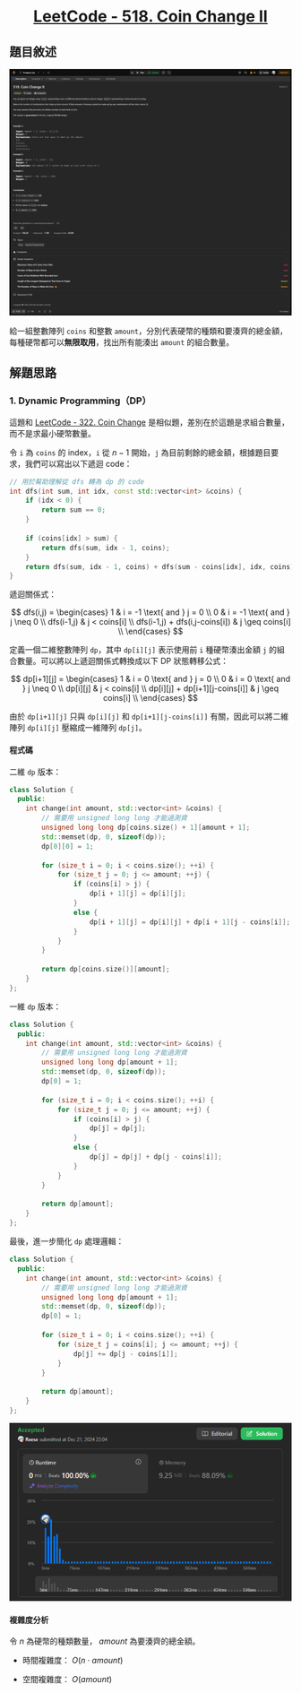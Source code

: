 # <center> [LeetCode - 518. Coin Change II](https://leetcode.com/problems/coin-change-ii/description/) </center>

## 題目敘述

[![](https://raw.githubusercontent.com/reese60525/ForPicGo/main/Pictures/20241221224726360.png)](https://raw.githubusercontent.com/reese60525/ForPicGo/main/Pictures/20241221224726360.png)

給一組整數陣列 `coins` 和整數 `amount`，分別代表硬幣的種類和要湊齊的總金額，每種硬幣都可以**無限取用**，找出所有能湊出 `amount` 的組合數量。

## 解題思路

### 1. Dynamic Programming（DP）

這題和 [LeetCode - 322. Coin Change](https://github.com/reese60525/LeetCode/blob/main/Leetcode/LeetCode-322/Solution-322.md#2-dynamic-programming) 是相似題，差別在於這題是求組合數量，而不是求最小硬幣數量。

令 `i` 為 `coins` 的 index，`i` 從 $n-1$ 開始，`j` 為目前剩餘的總金額，根據題目要求，我們可以寫出以下遞迴 code：

```cpp {.line-numbers}
// 用於幫助理解從 dfs 轉為 dp 的 code
int dfs(int sum, int idx, const std::vector<int> &coins) {
    if (idx < 0) {
        return sum == 0;
    }

    if (coins[idx] > sum) {
        return dfs(sum, idx - 1, coins);
    }
    return dfs(sum, idx - 1, coins) + dfs(sum - coins[idx], idx, coins);
}
```

遞迴關係式：

$$
dfs(i,j) = \begin{cases}
1 & i = -1 \text{ and }  j = 0 \\
0 & i = -1 \text{ and } j \neq 0 \\
dfs(i-1,j) & j < coins[i] \\
dfs(i-1,j) + dfs(i,j-coins[i]) & j \geq coins[i] \\
\end{cases}
$$

定義一個二維整數陣列 `dp`，其中 `dp[i][j]` 表示使用前 `i` 種硬幣湊出金額 `j` 的組合數量。可以將以上遞迴關係式轉換成以下 DP 狀態轉移公式：

$$
dp[i+1][j] = \begin{cases}
1 & i = 0 \text{ and }  j = 0 \\
0 & i = 0 \text{ and } j \neq 0 \\
dp[i][j] & j < coins[i] \\
dp[i][j] + dp[i+1][j-coins[i]] & j \geq coins[i] \\
\end{cases}
$$

由於 `dp[i+1][j]` 只與 `dp[i][j]` 和 `dp[i+1][j-coins[i]]` 有關，因此可以將二維陣列 `dp[i][j]` 壓縮成一維陣列 `dp[j]`。

#### 程式碼

二維 `dp` 版本：

```cpp {.line-numbers}
class Solution {
  public:
    int change(int amount, std::vector<int> &coins) {
        // 需要用 unsigned long long 才能過測資
        unsigned long long dp[coins.size() + 1][amount + 1];
        std::memset(dp, 0, sizeof(dp));
        dp[0][0] = 1;

        for (size_t i = 0; i < coins.size(); ++i) {
            for (size_t j = 0; j <= amount; ++j) {
                if (coins[i] > j) {
                    dp[i + 1][j] = dp[i][j];
                }
                else {
                    dp[i + 1][j] = dp[i][j] + dp[i + 1][j - coins[i]];
                }
            }
        }

        return dp[coins.size()][amount];
    }
};
```

一維 `dp` 版本：

```cpp {.line-numbers}
class Solution {
  public:
    int change(int amount, std::vector<int> &coins) {
        // 需要用 unsigned long long 才能過測資
        unsigned long long dp[amount + 1];
        std::memset(dp, 0, sizeof(dp));
        dp[0] = 1;

        for (size_t i = 0; i < coins.size(); ++i) {
            for (size_t j = 0; j <= amount; ++j) {
                if (coins[i] > j) {
                    dp[j] = dp[j];
                }
                else {
                    dp[j] = dp[j] + dp[j - coins[i]];
                }
            }
        }

        return dp[amount];
    }
};
```

最後，進一步簡化 `dp` 處理邏輯：

```cpp {.line-numbers}
class Solution {
  public:
    int change(int amount, std::vector<int> &coins) {
        // 需要用 unsigned long long 才能過測資
        unsigned long long dp[amount + 1];
        std::memset(dp, 0, sizeof(dp));
        dp[0] = 1;

        for (size_t i = 0; i < coins.size(); ++i) {
            for (size_t j = coins[i]; j <= amount; ++j) {
                dp[j] += dp[j - coins[i]];
            }
        }

        return dp[amount];
    }
};
```

[![](https://raw.githubusercontent.com/reese60525/ForPicGo/main/Pictures/20241221231105913.png)](https://raw.githubusercontent.com/reese60525/ForPicGo/main/Pictures/20241221231105913.png)

#### 複雜度分析

令 $n$ 為硬幣的種類數量， $amount$ 為要湊齊的總金額。

- 時間複雜度： $O(n \cdot amount)$

- 空間複雜度： $O(amount)$
